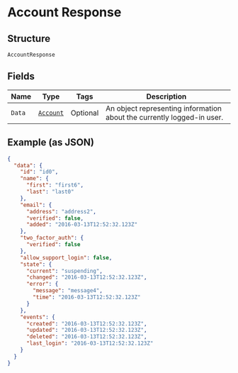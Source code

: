 
# Account Response

## Structure

`AccountResponse`

## Fields

| Name | Type | Tags | Description |
|  --- | --- | --- | --- |
| `Data` | [`Account`](../../doc/models/account.md) | Optional | An object representing information about the currently logged-in user. |

## Example (as JSON)

```json
{
  "data": {
    "id": "id0",
    "name": {
      "first": "first6",
      "last": "last0"
    },
    "email": {
      "address": "address2",
      "verified": false,
      "added": "2016-03-13T12:52:32.123Z"
    },
    "two_factor_auth": {
      "verified": false
    },
    "allow_support_login": false,
    "state": {
      "current": "suspending",
      "changed": "2016-03-13T12:52:32.123Z",
      "error": {
        "message": "message4",
        "time": "2016-03-13T12:52:32.123Z"
      }
    },
    "events": {
      "created": "2016-03-13T12:52:32.123Z",
      "updated": "2016-03-13T12:52:32.123Z",
      "deleted": "2016-03-13T12:52:32.123Z",
      "last_login": "2016-03-13T12:52:32.123Z"
    }
  }
}
```


